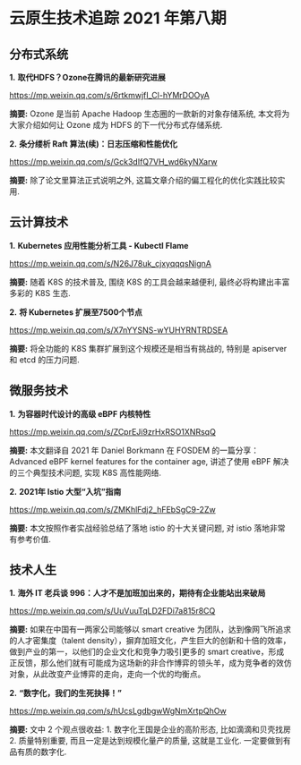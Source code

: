# 云原生技术追踪 2021 年第八期

## 分布式系统

**1.** **取代HDFS？Ozone在腾讯的最新研究进展**

https://mp.weixin.qq.com/s/6rtkmwjfI_Cl-hYMrDOOyA

**摘要:** Ozone 是当前 Apache Hadoop 生态圈的一款新的对象存储系统, 本文将为大家介绍如何让 Ozone 成为 HDFS 的下一代分布式存储系统.

**2.** **条分缕析 Raft 算法(续)：日志压缩和性能优化**

https://mp.weixin.qq.com/s/Gck3dIfQ7VH_wd6kyNXarw

**摘要:** 除了论文里算法正式说明之外, 这篇文章介绍的偏工程化的优化实践比较实用.

## 云计算技术

**1.** **Kubernetes 应用性能分析工具 - Kubectl Flame**

https://mp.weixin.qq.com/s/N26J78uk_cjxyqqqsNignA

**摘要:** 随着 K8S 的技术普及, 围绕 K8S 的工具会越来越便利, 最终必将构建出丰富多彩的 K8S 生态.

**2.** **将 Kubernetes 扩展至7500个节点**

https://mp.weixin.qq.com/s/X7nYYSNS-wYUHYRNTRDSEA

**摘要:** 将全功能的 K8S 集群扩展到这个规模还是相当有挑战的, 特别是 apiserver 和 etcd 的压力问题.

## 微服务技术

**1.** **为容器时代设计的高级 eBPF 内核特性**

https://mp.weixin.qq.com/s/ZCprEJi9zrHxRSO1XNRsqQ

**摘要:** 本文翻译自 2021 年 Daniel Borkmann 在 FOSDEM 的一篇分享：Advanced eBPF kernel features for the container age, 讲述了使用 eBPF 解决的三个典型技术问题, 实现 K8S 高性能网络.

**2.** **2021年 Istio 大型“入坑”指南**

https://mp.weixin.qq.com/s/ZMKhlFdj2_hFEbSgC9-2Zw

**摘要:** 本文按照作者实战经验总结了落地 istio 的十大关键问题, 对 istio 落地非常有参考价值.

## 技术人生

**1.** **海外 IT 老兵谈 996：人才不是加班加出来的，期待有企业能站出来破局**

https://mp.weixin.qq.com/s/UuVuuTqLD2FDi7a815r8CQ

**摘要:** 如果在中国有一两家公司能够以 smart creative 为团队，达到像网飞所追求的人才密集度（talent density），摒弃加班文化，产生巨大的创新和十倍的效率，做到产业的第一，以他们的企业文化和竞争力吸引更多的 smart creative，形成正反馈，那么他们就有可能成为这场新的非合作博弈的领头羊，成为竞争者的效仿对象，从此改变产业博弈的走向，走向一个优的均衡点。

**2.** **“数字化，我们的生死抉择！”**

https://mp.weixin.qq.com/s/hUcsLgdbgwWgNmXrtpQhOw

**摘要:** 文中 2 个观点很收益: 1. 数字化王国是企业的高阶形态, 比如滴滴和贝壳找房 2. 质量特别重要, 而且一定是达到规模化量产的质量, 这就是工业化. 一定要做到有品有质的数字化.

